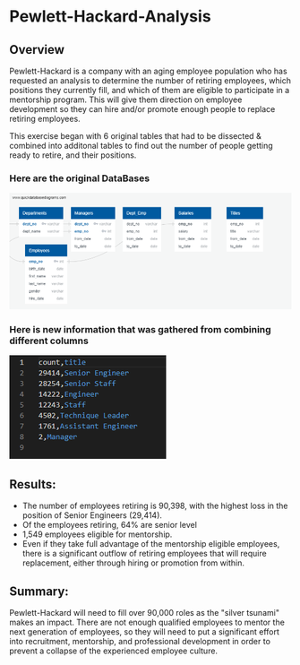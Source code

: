 # Pewlett-Hackard-Analysis

## Overview
Pewlett-Hackard is a company with an aging employee population who has requested an analysis to determine the number of retiring employees, which positions they currently fill, and which of them are eligible to participate in a mentorship program. This will give them direction on employee development so they can hire and/or promote enough people to replace retiring employees.

This exercise began with 6 original tables that had to be dissected & combined into additonal tables to find out the number of people getting ready to retire, and their positions. 

### Here are the original DataBases
![Original DataBases](/EmployeeDB.png.png)

### Here is new information that was gathered from combining different columns
![New table with information used to analyze](/RetiringTitles.png)

## Results: 

* The number of employees retiring is 90,398, with the highest loss in the position of Senior Engineers (29,414).
* Of the employees retiring, 64% are senior level
* 1,549 employees eligible for mentorship.
* Even if they take full advantage of the mentorship eligible employees, there is a significant outflow of retiring employees that will require replacement, either through hiring or promotion from within.

## Summary:
Pewlett-Hackard will need to fill over 90,000 roles as the "silver tsunami" makes an impact.  There are not enough qualified employees to mentor the next generation of employees, so they will need to put a significant effort into recruitment, mentorship, and professional development in order to prevent a collapse of the experienced employee culture.

